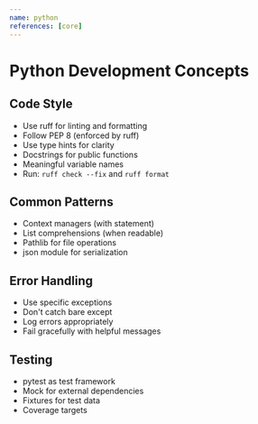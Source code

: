 ```yaml
---
name: python
references: [core]
---
```


# Python Development Concepts

## Code Style

- Use ruff for linting and formatting
- Follow PEP 8 (enforced by ruff)
- Use type hints for clarity
- Docstrings for public functions
- Meaningful variable names
- Run: `ruff check --fix` and `ruff format`

## Common Patterns

- Context managers (with statement)
- List comprehensions (when readable)
- Pathlib for file operations
- json module for serialization

## Error Handling

- Use specific exceptions
- Don't catch bare except
- Log errors appropriately
- Fail gracefully with helpful messages

## Testing

- pytest as test framework
- Mock for external dependencies
- Fixtures for test data
- Coverage targets
